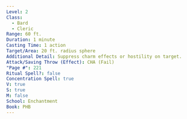 ```yaml
---
Level: 2
Class:
  - Bard
  - Cleric
Range: 60 ft.
Duration: 1 minute
Casting Time: 1 action
Target/Area: 20 ft. radius sphere
Additional Detail: Suppress charm effects or hostility on target.
Attack/Saving Throw (Effect): CHA (Fail)
"Page #": 221
Ritual Spell?: false
Concentration Spell: true
V: true
S: true
M: false
School: Enchantment
Book: PHB
---
```

